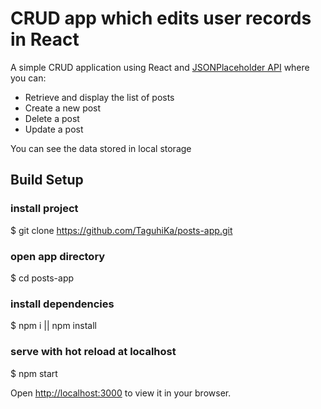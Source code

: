 # CRUD app which edits user records in React

A simple CRUD application using React and [JSONPlaceholder API](https://jsonplaceholder.typicode.com/) where you can:

* Retrieve and display the list of posts
* Create a new post
* Delete a post
* Update a post

You can see the data stored in local storage


## Build Setup

### install project
$ git clone https://github.com/TaguhiKa/posts-app.git

### open app directory
$ cd posts-app

### install dependencies
$ npm i || npm install

### serve with hot reload at localhost
$ npm start


Open [http://localhost:3000](http://localhost:3000) to view it in your browser.






